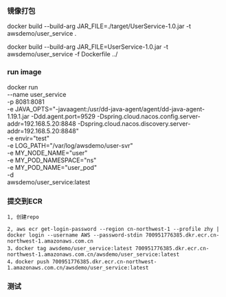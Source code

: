 

### 镜像打包
docker build --build-arg JAR_FILE=./target/UserService-1.0.jar -t awsdemo/user_service .

docker build --build-arg JAR_FILE=UserService-1.0.jar -t awsdemo/user_service -f Dockerfile ../


### run image
docker run \
--name user_service \
-p 8081:8081 \
-e JAVA_OPTS="-javaagent:/usr/dd-java-agent/agent/dd-java-agent-1.19.1.jar -Ddd.agent.port=9529 -Dspring.cloud.nacos.config.server-addr=192.168.5.20:8848 -Dspring.cloud.nacos.discovery.server-addr=192.168.5.20:8848" \
-e envir="test" \
-e LOG_PATH="/var/log/awsdemo/user-svr" \
-e MY_NODE_NAME="user" \
-e MY_POD_NAMESPACE="ns" \
-e MY_POD_NAME="user_pod" \
-d \
awsdemo/user_service:latest


### 提交到ECR
    1, 创建repo
       
    2, aws ecr get-login-password --region cn-northwest-1 --profile zhy | docker login --username AWS --password-stdin 700951776385.dkr.ecr.cn-northwest-1.amazonaws.com.cn
    3，docker tag awsdemo/user_service:latest 700951776385.dkr.ecr.cn-northwest-1.amazonaws.com.cn/awsdemo/user_service:latest
    4，docker push 700951776385.dkr.ecr.cn-northwest-1.amazonaws.com.cn/awsdemo/user_service:latest

### 测试
